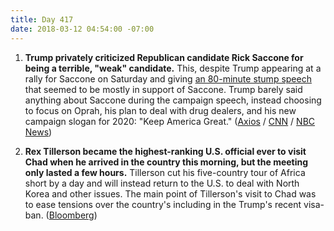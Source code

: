 ```yaml
---
title: Day 417
date: 2018-03-12 04:54:00 -07:00
---
```


1. **Trump privately criticized Republican candidate Rick Saccone for being a terrible, "weak" candidate.** This, despite Trump appearing at a rally for Saccone on Saturday and giving [an 80-minute stump speech](https://youtu.be/aZ2ab7RtuDU) that seemed to be mostly in support of Saccone. Trump barely said anything about Saccone during the campaign speech, instead choosing to focus on Oprah, his plan to deal with drug dealers, and his new campaign slogan for 2020: "Keep America Great." ([Axios](https://www.axios.com/scoop-trump-privately-trashes-rick-saccone-1520806446-c7033bad-f7a4-4d92-80a7-40113967a0e2.html) / [CNN](https://www.cnn.com/2018/03/10/politics/trump-pennsylvania-speech-rick-saccone/index.html) / [NBC News](https://youtu.be/aZ2ab7RtuDU))

2. **Rex Tillerson became the highest-ranking U.S. official ever to visit Chad when he arrived in the country this morning, but the meeting only lasted a few hours.** Tillerson cut his five-country tour of Africa short by a day and will instead return to the U.S. to deal with North Korea and other issues. The main point of Tillerson's visit to Chad was to ease tensions over the country's including in the Trump's recent visa-ban. ([Bloomberg](https://www.bloomberg.com/news/articles/2018-03-12/tillerson-to-cut-short-africa-trip-by-about-a-day))